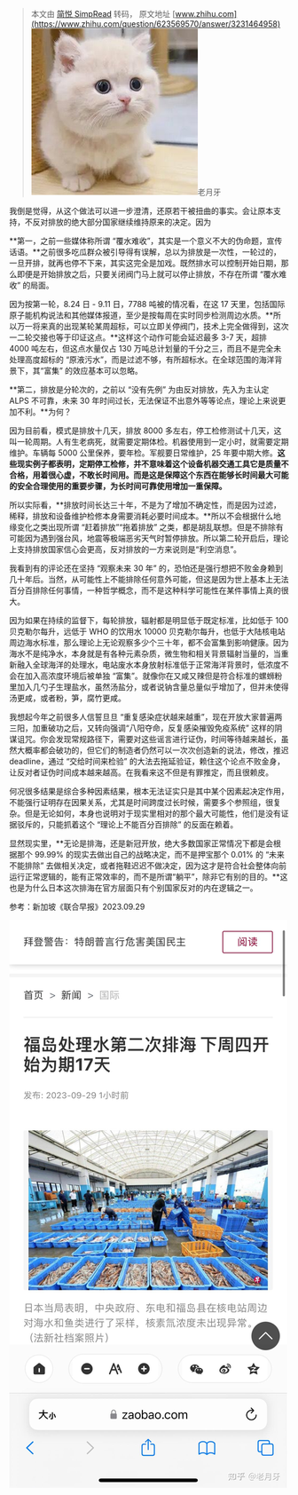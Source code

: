 > 本文由 [简悦 SimpRead](http://ksria.com/simpread/) 转码， 原文地址 [www.zhihu.com](https://www.zhihu.com/question/623569570/answer/3231464958) ![d3b720c18f2874acc76d9391023259c9_MD5](../assets/d3b720c18f2874acc76d9391023259c9_MD5.jpg)老月牙​

我倒是觉得，从这个做法可以进一步澄清，还原若干被扭曲的事实。会让原本支持，不反对排放的绝大部分国家继续维持原来的决定。因为

**第一，之前一些媒体称所谓 “覆水难收”，其实是一个意义不大的伪命题，宣传话语。**之前很多吃瓜群众被引导得有误解，总以为排放是一次性，一轮过的，一旦开排，就再也停不下来，其实这完全是加戏。既然排水可以控制开始日期，那么即便是开始排放之后，只要关闭阀门马上就可以停止排放，不存在所谓 “覆水难收” 的局面。

因为按第一轮，8.24 日 - 9.11 日，7788 吨被的情况看，在这 17 天里，包括国际原子能机构说法和其他媒体报道，至少是按每周在实时同步检测周边水质。**所以万一将来真的出现某轮某周超标，可以立即关停阀门，技术上完全做得到，这次一二轮交接也等于印证这点。**这样这个动作可能会延迟最多 3-7 天，超排 4000 吨左右，但这点水量仅占 130 万吨总计划量的千分之三，而且不是完全未处理高度超标的 “原液污水”，而是过滤不够，有所超标水。在全球范围的海洋背景下，其“富集” 的效应基本可以忽略。

**第二，排放是分轮次的，之前以 “没有先例” 为由反对排放，先入为主认定 ALPS 不可靠，未来 30 年时间过长，无法保证不出意外等等论点，理论上来说更加不利。**为何？

因为目前看，模式是排放十几天，排放 8000 多左右，停工检修测试十几天，这叫一轮周期。人有生老病死，就需要定期体检。机器使用到一定小时，就需要定期维护。车辆每 5000 公里保养，要年检。军舰要日常维护，25 年要中期大修。**这些现实例子都表明，定期停工检修，并不意味着这个设备机器交通工具它是质量不合格，用着很心虚，不敢长时间用。而是这是保障这个东西在能够长时间最大可能的安全合理使用的重要步骤，为长时间可靠使用增加一重保障。**

所以实际看，**排放时间长达三十年，不是为了增加不确定性，而是因为过滤，稀释，排放和设备维护检修本身需要消耗必要时间成本。**所以不会根据什么地缘变化之类出现所谓 “赶着排放”“拖着排放” 之类，都是胡乱联想。但是不排除有可能因为遇到强台风，地震等极端恶劣天气时暂停排放。所以第二轮开启后，理论上支持排放国家信心会更高，反对排放的一方来说则是“利空消息”。

我看到有的评论还在坚持 “观察未来 30 年” 的，恐怕还是强行想把不败金身赖到几十年后。当然，从可能性上不能排除任何意外可能，但这是因为世上基本上无法百分百排除任何事情，一种哲学概念，而不是这种科学可能性在某件事情上真的很大。

因为如果在持续的监督下，每轮排放，辐射都是明显低于既定标准，比如低于 100 贝克勒尔每升，远低于 WHO 的饮用水 10000 贝克勒尔每升，也低于大陆核电站周边海水标准，那么理论上无论观察多少个三十年，都不会富集到影响健康。因为海水不是纯净水，本身就是有各种元素杂质，微生物和相关背景辐射当量的，当重新融入全球海洋的处理水，电站废水本身放射标准低于正常海洋背景时，低浓度不会在加入高浓度环境后被单独 “富集”。就像你在又咸又辣但是符合标准的螺蛳粉里加入几勺子生理盐水，虽然汤盐分，或者说钠含量总量似乎增加了，但并未使得汤更咸，或者粉，笋，腐竹更咸。

我想起今年之前很多人信誓旦旦 “重复感染症状越来越重”，现在开放大家普遍两三阳，加重破功之后，又转向强调“八阳夺命，反复感染摧毁免疫系统” 这样的阴谋诅咒。你会发现常规路径下，需要对这些谣言进行证伪，时间等待越来越长，虽然大概率都会破功的，但它们的制造者仍然可以一次次创造新的说法，修改，推迟 deadline，通过 “交给时间来检验” 的大法去拖延验证，赖住这个论点不败金身，让反对者证伪时间成本越来越高。在我看来这不但是有罪推定，而且很赖皮。

何况很多结果是综合多种因素结果，根本无法证实只是其中某个因素起决定作用，不能强行证明存在因果关系，尤其是时间跨度过长时候，需要多个参照组，很复杂。但是无论如何，本身也说明对于现实里相对的那个最大可能性，他们是没有证据驳斥的，只能抓着这个 “理论上不能百分百排除” 的反面在赖着。

显然现实里，**无论是排海，还是新冠开放，绝大多数国家正常情况下都是会根据那个 99.99% 的现实去做出自己的战略决定，而不是押宝那个 0.01% 的 “未来不能排除” 去做相关决定，或者拖鞋迟迟不做决定，因为这才是符合社会整体向前运行正常逻辑的，能有正常效率的，而不是所谓“躺平”，除非它有别的目的。**这也是为什么日本这次排海在官方层面只有个别国家反对的内在逻辑之一。

参考：新加坡《联合早报》2023.09.29

![d881019677dde152f2d96ce44f055225_MD5](../assets/d881019677dde152f2d96ce44f055225_MD5.jpg)